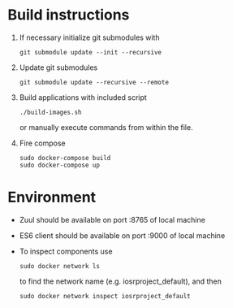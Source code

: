 # Build instructions

1. If necessary initialize git submodules with
   ```
   git submodule update --init --recursive
   ```
2. Update git submodules
   ```
   git submodule update --recursive --remote
   ```
3. Build applications with included script
   ```
   ./build-images.sh
   ```

   or manually execute commands from within the file.
4. Fire compose
   ```
   sudo docker-compose build
   sudo docker-compose up
   ```

# Environment

* Zuul should be available on port :8765 of local machine
* ES6 client should be available on port :9000 of local machine
* To inspect components use
   ```
   sudo docker network ls
   ```

   to find the network name (e.g. iosrproject_default), and then

   ```
   sudo docker network inspect iosrproject_default
   ```
